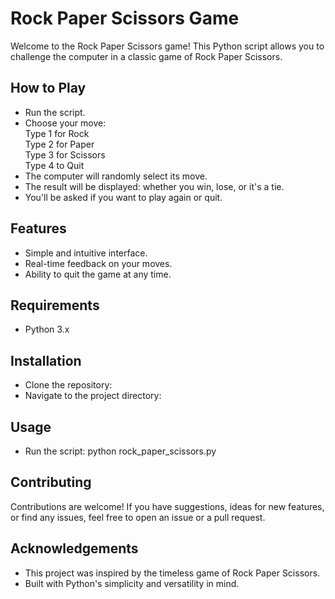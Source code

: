 # Rock Paper Scissors Game
Welcome to the Rock Paper Scissors game! This Python script allows you to challenge the computer in a classic game of Rock Paper Scissors.

## How to Play
- Run the script.
- Choose your move: <br>
Type 1 for Rock <br>
Type 2 for Paper <br>
Type 3 for Scissors <br>
Type 4 to Quit <br>
- The computer will randomly select its move.
- The result will be displayed: whether you win, lose, or it's a tie.
- You'll be asked if you want to play again or quit.

## Features
- Simple and intuitive interface.
- Real-time feedback on your moves.
- Ability to quit the game at any time.

## Requirements
- Python 3.x

## Installation
- Clone the repository:
- Navigate to the project directory:

## Usage
- Run the script:
python rock_paper_scissors.py

## Contributing
Contributions are welcome! If you have suggestions, ideas for new features, or find any issues, feel free to open an issue or a pull request.

## Acknowledgements
- This project was inspired by the timeless game of Rock Paper Scissors.
- Built with Python's simplicity and versatility in mind.
